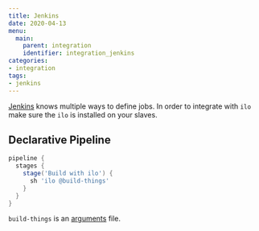 ```yaml
---
title: Jenkins
date: 2020-04-13
menu:
  main:
    parent: integration
    identifier: integration_jenkins
categories:
- integration
tags:
- jenkins
---
```


[Jenkins](https://jenkins.io/) knows multiple ways to define jobs. In order to integrate with `ilo` make sure the `ilo` is installed on your slaves.

## Declarative Pipeline

```groovy
pipeline {
  stages {
    stage('Build with ilo') {
      sh 'ilo @build-things'
    }
  }
}
```

`build-things` is an [arguments](ARGUMENTS.md) file.
